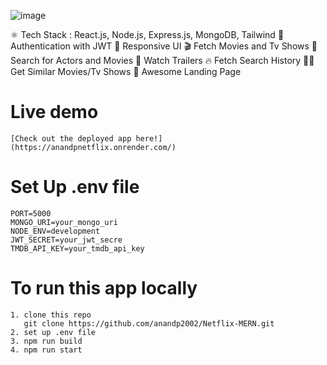 ![image](https://github.com/user-attachments/assets/50ba6881-7168-42e2-b7f2-bcec49a4f1ba)

⚛️ Tech Stack : React.js, Node.js, Express.js, MongoDB, Tailwind
🔐 Authentication with JWT
📱 Responsive UI
🎬 Fetch Movies and Tv Shows
🔎 Search for Actors and Movies
🎥 Watch Trailers
🔥 Fetch Search History
🐱‍👤 Get Similar Movies/Tv Shows
💙 Awesome Landing Page

# Live demo 
    [Check out the deployed app here!](https://anandpnetflix.onrender.com/)

# Set Up .env file
    PORT=5000
    MONGO_URI=your_mongo_uri
    NODE_ENV=development
    JWT_SECRET=your_jwt_secre
    TMDB_API_KEY=your_tmdb_api_key

# To run this app locally
    1. clone this repo 
       git clone https://github.com/anandp2002/Netflix-MERN.git
    2. set up .env file
    3. npm run build
    4. npm run start
